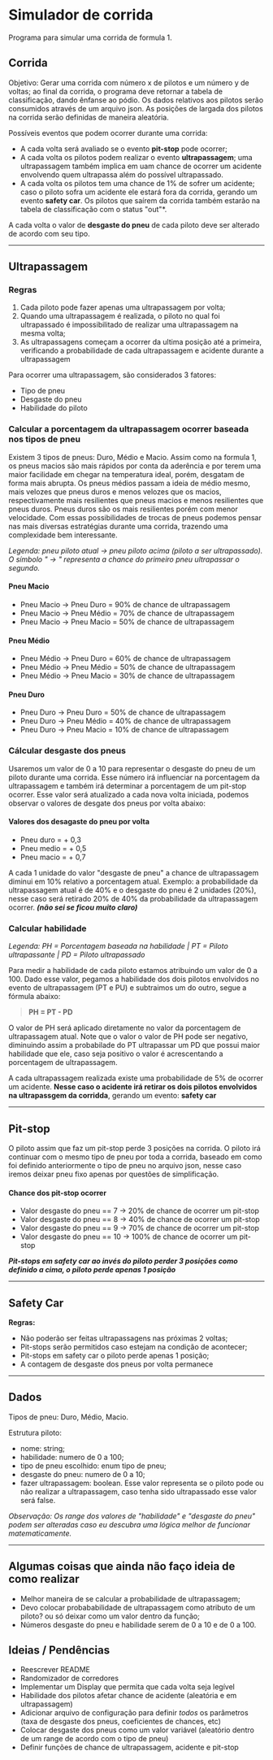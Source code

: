 # Simulador de corrida
Programa para simular uma corrida de formula 1.

## Corrida

Objetivo: Gerar uma corrida com número x de pilotos e um número y de voltas; ao final da corrida, o programa deve retornar a tabela de classificação, dando ênfanse ao pódio. Os dados relativos aos pilotos serão consumidos através de um arquivo json. As posições de largada dos pilotos na corrida serão definidas de maneira aleatória. 

Possíveis eventos que podem ocorrer durante uma corrida:
- A cada volta será avaliado se o evento **pit-stop** pode ocorrer;
- A cada volta os pilotos podem realizar o evento **ultrapassagem**; uma ultrapassagem também implica em uam chance de ocorrer um acidente envolvendo quem ultrapassa além do possível ultrapassado.  
- A cada volta os pilotos tem uma chance de 1% de sofrer um acidente; caso o piloto sofra um acidente ele estará fora da corrida, gerando um evento **safety car**. Os pilotos que saírem da corrida também estarão na tabela de classificação com o status "out"*.

A cada volta o valor de **desgaste do pneu** de cada piloto deve ser alterado de acordo com seu tipo.

<hr>

## Ultrapassagem

### Regras

1. Cada piloto pode fazer apenas uma ultrapassagem por volta;
2. Quando uma ultrapassagem é realizada, o piloto no qual foi ultrapassado é impossibilitado de realizar uma ultrapassagem na mesma volta;
3. As ultrapassagens começam a ocorrer da ultima posição até a primeira, verificando a probabilidade de cada ultrapassagem e acidente durante a ultrapassagem

Para ocorrer uma ultrapassagem, são considerados 3 fatores:
- Tipo de pneu
- Desgaste do pneu
- Habilidade do piloto

### Calcular a porcentagem da ultrapassagem ocorrer baseada nos tipos de pneu 

Existem 3 tipos de pneus: Duro, Médio e Macio. Assim como na formula 1, os pneus macios são mais rápidos por conta da aderência e por terem uma maior facilidade em chegar na temperatura ideal, porém, desgatam de forma mais abrupta. Os pneus médios passam a ideia de médio mesmo, mais velozes que pneus duros e menos velozes que os macios, respectivamente mais resilientes que pneus macios e menos resilientes que pneus duros. Pneus duros são os mais resilientes porém com menor velocidade. Com essas possibilidades de trocas de pneus podemos pensar nas mais diversas estratégias durante uma corrida, trazendo uma complexidade bem interessante.

*Legenda: pneu piloto atual -> pneu piloto acima (piloto a ser ultrapassado). O símbolo " -> " representa a chance do primeiro pneu ultrapassar o segundo.*

#### **Pneu Macio**
- Pneu Macio -> Pneu Duro = 90% de chance de ultrapassagem
- Pneu Macio -> Pneu Médio = 70% de chance de ultrapassagem
- Pneu Macio -> Pneu Macio = 50% de chance de ultrapassagem

#### **Pneu Médio**
- Pneu Médio -> Pneu Duro = 60% de chance de ultrapassagem
- Pneu Médio -> Pneu Médio = 50% de chance de ultrapassagem
- Pneu Médio -> Pneu Macio = 30% de chance de ultrapassagem

#### **Pneu Duro**
- Pneu Duro -> Pneu Duro = 50% de chance de ultrapassagem
- Pneu Duro -> Pneu Médio = 40% de chance de ultrapassagem
- Pneu Duro -> Pneu Macio = 10%  de chance de ultrapassagem

###  Cálcular desgaste dos pneus 

Usaremos um valor de 0 a 10 para representar o desgaste do pneu de um piloto durante uma corrida. Esse número irá influenciar na porcentagem da ultrapassagem e também irá determinar a porcentagem de um pit-stop ocorrer. Esse valor será atualizado a cada nova volta iniciada, podemos observar o valores de desgate dos pneus por volta abaixo: 

#### **Valores dos desagaste do pneu por volta** 
- Pneu duro = + 0,3  
- Pneu medio = + 0,5
- Pneu macio = + 0,7

A cada 1 unidade do valor "desgaste de pneu" a chance de ultrapassagem diminui em 10% relativo a porcentagem atual. Exemplo: a probabilidade da ultrapassagem atual é de 40% e o desgaste do pneu é 2 unidades (20%), nesse caso será retirado 20% de 40% da probabilidade da ultrapassagem ocorrer. ***(não sei se ficou muito claro)***

### Calcular habilidade 

*Legenda: PH = Porcentagem baseada na habilidade |  PT = Piloto ultrapassante | PD = Piloto ultrapassado*

Para medir a habilidade de cada piloto estamos atribuindo um valor de 0 a 100. Dado esse valor, pegamos a habilidade dos dois pilotos envolvidos no evento de ultrapassagem (PT e PU) e subtraimos um do outro, segue a fórmula abaixo:

> **PH = PT - PD**

O valor de PH será aplicado diretamente no valor da porcentagem de ultrapassagem atual. Note que o valor o valor de PH pode ser negativo, diminuindo assim a probabilade do PT ultrapassar um PD que possui maior habilidade que ele, caso seja positivo o valor é acrescentando a porcentagem de ultrapassagem.

A cada ultrapassagem realizada existe uma probabilidade de 5% de ocorrer um acidente. **Nesse caso o acidente irá retirar os dois pilotos envolvidos na ultrapassgem da corridda**, gerando um evento: **safety car**

<hr>

## Pit-stop

O piloto assim que faz um pit-stop perde 3 posições na corrida. O piloto irá continuar com o mesmo tipo de pneu por toda a corrida, baseado em como foi definido anteriormente o tipo de pneu no arquivo json, nesse caso iremos deixar pneu fixo apenas por questões de simplificação.

#### **Chance dos pit-stop ocorrer**
- Valor desgaste do pneu == 7 -> 20% de chance de ocorrer um pit-stop
- Valor desgaste do pneu == 8 -> 40% de chance de ocorrer um pit-stop
- Valor desgaste do pneu == 9 -> 70% de chance de ocorrer um pit-stop
- Valor desgaste do pneu == 10 -> 100% de chance de ocorrer um pit-stop

***Pit-stops em safety car ao invés do piloto perder 3 posições como definido a cima, o piloto perde apenas 1 posição***

<hr>

## Safety Car

**Regras:**

- Não poderão ser feitas ultrapassagens nas próximas 2 voltas;
- Pit-stops serão permitidos caso estejam na condição de acontecer;
- Pit-stops em safety car o piloto perde apenas 1 posição;
- A contagem de desgaste dos pneus por volta permanece

<hr>

## Dados

Tipos de pneu: Duro, Médio, Macio.

Estrutura piloto:
 - nome: string;
 - habilidade: numero de 0 a 100;
 - tipo de pneu escolhido: enum tipo de pneu;
 - desgaste do pneu: numero de 0 a 10;
 - fazer ultrapassagem: boolean. Esse valor representa se o piloto pode ou não realizar a ultrapassagem, caso tenha sido ultrapassado esse valor será false.

*Observação: Os range dos valores de "habilidade" e "desgaste do pneu" podem ser alteradas caso eu descubra uma lógica melhor de funcionar matematicamente.*

<hr>

## Algumas coisas que ainda não faço ideia de como realizar

- Melhor maneira de se calcular a probabilidade de ultrapassagem;
- Devo colocar probababilidade de ultrapassagem como atributo de um piloto? ou só deixar como um valor dentro da função;
- Números desgaste do pneu e habilidade serem de 0 a 10 e de 0 a 100.

## Ideias / Pendências

- Reescrever README
- Randomizador de corredores
- Implementar um Display que permita que cada volta seja legível
- Habilidade dos pilotos afetar chance de acidente (aleatória e em ultrapassagem)
- Adicionar arquivo de configuração para definir _todos_ os parâmetros (taxa de desgaste dos pneus, coeficientes de chances, etc)
- Colocar desgaste dos pneus como um valor variável (aleatório dentro de um range de acordo com o tipo de pneu)
- Definir funções de chance de ultrapassagem, acidente e pit-stop
